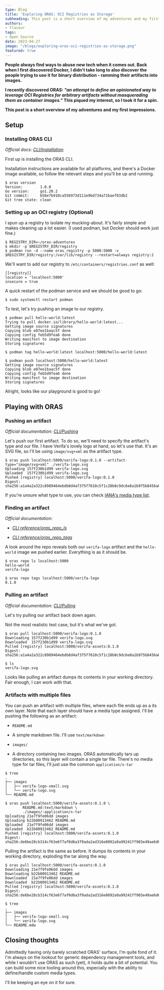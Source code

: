 ```yaml
---
type: Blog
title: 'Exploring ORAS: OCI Registries as Storage'
subheading: This post is a short overview of my adventures and my first impressions of ORAS.
authors:
- tlacour
tags:
- Open Source
date: 2023-04-27
image: "/blogs/exploring-oras-oci-registries-as-storage.png"
featured: true
---
```


**People always find ways to abuse new tech when it comes out. Back when I first discovered Docker, I didn't take long to also discover the people trying to use it for binary distribution - ramming their artifacts into images.**

**I recently discovered ORAS: *"an attempt to define an opinionated way to leverage OCI Registries for arbitrary artifacts without masquerading them as container images."* This piqued my interest, so I took it for a spin.**

**This post is a short overview of my adventures and my first impressions.**

## Setup

### Installing ORAS CLI

*Official docs: [CLI/Installation](https://oras.land/cli/)*

First up is installing the ORAS CLI.

Installation instructions are available for all platforms, and there's a Docker image available, so follow the relevant steps and you'll be up and running.

```
$ oras version
Version:        1.0.0
Go version:     go1.20.2
Git commit:     b58e7b910ca556973d111e9bd734a71baef03db2
Git tree state: clean
```

### Setting up an OCI registry (Optional)

I spun up a registry to isolate my mucking-about.
It's fairly simple and makes cleaning up a lot easier.
(I used podman, but Docker should work just fine.)

```
$ REGISTRY_DIR=~/oras-adventures
$ mkdir -p $REGISTRY_DIR/registry
$ podman run -d --name oras_registry -p 5000:5000 -v $REGISTRY_DIR/registry:/var/lib/registry --restart=always registry:2
```

We'll want to add our registry to `/etc/containers/registries.conf` as well:

```
[[registry]]
location = 'localhost:5000'
insecure = true
```

A quick restart of the podman service and we should be good to go:

```
$ sudo systemctl restart podman
```

To test, let's try pushing an image to our registry.

```
$ podman pull hello-world:latest
Trying to pull docker.io/library/hello-world:latest...
Getting image source signatures
Copying blob e07ee1baac5f done
Copying config feb5d9fea6 done
Writing manifest to image destination
Storing signatures

$ podman tag hello-world:latest localhost:5000/hello-world:latest

$ podman push localhost:5000/hello-world:latest
Getting image source signatures
Copying blob e07ee1baac5f done
Copying config feb5d9fea6 done
Writing manifest to image destination
Storing signatures
```

Alright, looks like our playground is good to go!

## Playing with ORAS

### Pushing an artifact

*Official documentation: [CLI/Pushing](https://oras.land/cli/1_pushing/)*

Let's push our first artifact.
To do so, we'll need to specify the artifact's type and our file.
I have Verifa's lovely logo at hand, so let's use that.
It's an SVG file, so I'll be using `image/svg+xml` as the artifact type.

```
$ oras push localhost:5000/verifa-logo:0.1.0 --artifact-type="image/svg+xml" ./verifa-logo.svg
Uploading 157f230b1d99 verifa-logo.svg
Uploaded  157f230b1d99 verifa-logo.svg
Pushed [registry] localhost:5000/verifa-logo:0.1.0
Digest: sha256:a1a4a2a322c8989464ebdb8d4af375f7610c5f1c28b8c9dc6e8a1b975b8456a0
```

If you're unsure what type to use, you can check [IANA's media type list](https://www.iana.org/assignments/media-types/media-types.xhtml).

### Finding an artifact

*Official documentation:*

- *[CLI reference/oras_repo_ls](https://oras.land/cli_reference/oras_repo_ls/)*

- *[CLI reference/oras_repo_tags](https://oras.land/cli_reference/oras_repo_tags/)*

A look around the repo reveals both our `verifa-logo` artifact and the `hello-world` image we pushed earlier. Everything is as it should be.

```
$ oras repo ls localhost:5000
hello-world
verifa-logo

$ oras repo tags localhost:5000/verifa-logo
0.1.0
```

### Pulling an artifact

*Official documentation: [CLI/Pulling](https://oras.land/cli/2_pulling/)*

Let's try pulling our artifact back down again.

Not the most realistic test case, but it's what we've got.

```
$ oras pull localhost:5000/verifa-logo:0.1.0
Downloading 157f230b1d99 verifa-logo.svg
Downloaded  157f230b1d99 verifa-logo.svg
Pulled [registry] localhost:5000/verifa-assets:0.1.0
Digest: sha256:a1a4a2a322c8989464ebdb8d4af375f7610c5f1c28b8c9dc6e8a1b975b8456a0

$ ls
verifa-logo.svg
```

Looks like pulling an artifact dumps its contents in your working directory. Fair enough, I can work with that.

### Artifacts with multiple files

You can push an artifact with multiple files, where each file ends up as a its own layer.
Note that each layer should have a media type assigned.
I'll be pushing the following as an artifact:

- `README.md`

- A simple markdown file. I'll use `text/markdown`

- `images/`

- A directory containing two images. ORAS automatically tars up directories, so this layer will contain a single tar file. There's no media type for tar files, I'll just use the common `application/x-tar`

```
$ tree
.
├── images
│   ├── verifa-logo-small.svg
│   └── verifa-logo.svg
└── README.md

$ oras push localhost:5000/verifa-assets:0.1.0 \
		README.md:text/markdown \
		./images/:application/x-tar
Uploading 21e7f9fe06dd images
Uploading b22b00913462 README.md
Uploaded  21e7f9fe06dd images
Uploaded  b22b00913462 README.md
Pushed [registry] localhost:5000/verifa-assets:0.1.0
Digest: sha256:de6be28cb314cf63e6f7af0d6a3f9ada2ad316e0892a9a99241ff903e49ae6d6
```

Pulling the artifact is the same as before.
It dumps its contents in your working directory, exploding the tar along the way.

```
$ oras pull localhost:5000/verifa-assets:0.1.0
Downloading 21e7f9fe06dd images
Downloading b22b00913462 README.md
Downloaded  21e7f9fe06dd images
Downloaded  b22b00913462 README.md
Pulled [registry] localhost:5000/verifa-assets:0.1.0
Digest: sha256:de6be28cb314cf63e6f7af0d6a3f9ada2ad316e0892a9a99241ff903e49ae6d6

$ tree
.
├── images
│   ├── verifa-logo-small.svg
│   └── verifa-logo.svg
└── README.mdw
```

## Closing thoughts

Admittedly having only barely scratched ORAS' surface, I'm quite fond of it.
I'm always on the lookout for generic dependency management tools, and while I wouldn't use ORAS as such (yet), it holds quite a bit of potential. You can build some nice tooling around this, especially with the ability to define/handle custom media types.

I'll be keeping an eye on it for sure.